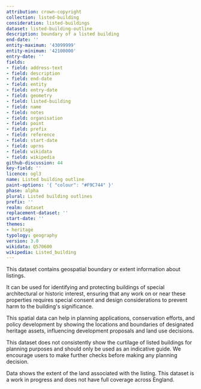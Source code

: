 ```yaml
---
attribution: crown-copyright
collection: listed-building
consideration: listed-buildings
dataset: listed-building-outline
description: boundary of a listed building
end-date: ''
entity-maximum: '43099999'
entity-minimum: '42100000'
entry-date: ''
fields:
- field: address-text
- field: description
- field: end-date
- field: entity
- field: entry-date
- field: geometry
- field: listed-building
- field: name
- field: notes
- field: organisation
- field: point
- field: prefix
- field: reference
- field: start-date
- field: uprns
- field: wikidata
- field: wikipedia
github-discussion: 44
key-field: ''
licence: ogl3
name: Listed building outline
paint-options: '{ "colour": "#F9C744" }'
phase: alpha
plural: Listed building outlines
prefix: ''
realm: dataset
replacement-dataset: ''
start-date: ''
themes:
- heritage
typology: geography
version: 3.0
wikidata: Q570600
wikipedia: Listed_building
---
```


This dataset contains geospatial boundary or extent information about listings.

It can be used for identifying and protecting buildings of special architectural or historic interest, ensuring that any work on or near these properties requires special consent and design considerations to prevent harm to the building's significance.

This spatial data can help in planning applications, conservation efforts, and policy development by showing the locations and boundaries of designated heritage assets, influencing development proposals and land use decisions. 

This dataset does not consistently show the curtilage of listed buildings for planning purposes and should only be used as an indicative guide. We encourage users to make further checks before making any planning decision.

Data shows the extent of the land associated with the listing. This dataset is a work in progress and does not have full coverage across England.
